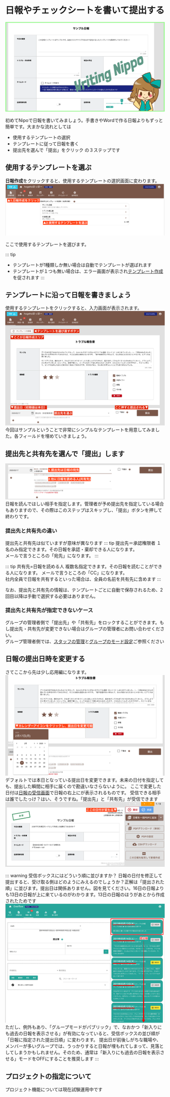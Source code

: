 # 日報やチェックシートを書いて提出する<Badge text="一般向け" type="info" />
![日報を書く](./report/w1.png)

初めてNipoで日報を書いてみましょう。手書きやWordで作る日報よりもずっと簡単です。大まかな流れとしては
- 使用するテンプレートの選択
- テンプレートに従って日報を書く
- 提出先を選んで「提出」をクリック
の３ステップです


## 使用するテンプレートを選ぶ

**日報作成**をクリックすると、使用するテンプレートの選択画面に変わります。
![使用するテンプレートを選択する画面](./report/w2.png)

ここで使用するテンプレートを選びます。

::: tip
- テンプレートが1種類しか無い場合は自動でテンプレートが選ばれます
- テンプレートが１つも無い場合は、エラー画面が表示され[テンプレート作成](/manual/template/_make)を促されます
:::

## テンプレートに沿って日報を書きましょう
使用するテンプレートをクリックすると、入力画面が表示されます。
![日報の作成画面](./report/w3.png)
今回はサンプルということで非常にシンプルなテンプレートを用意してみました。各フィールドを埋めていきましょう。

## 提出先と共有先を選んで「提出」します
![提出先の選択](./report/w4.png)
日報を読んでほしい相手を指定します。管理者が予め提出先を指定している場合もありますので、その際はこのステップはスキップし、「提出」ボタンを押して終わりです。


### 提出先と共有先の違い<Badge text="ワンポイント" />
提出先と共有先は似ていますが意味が異なります
::: tip 提出先＝承認権限者
１名のみ指定できます。その日報を承認・棄却できる人になります。  
メールで言うところの「宛先」になります。
:::

::: tip 共有先=日報を読める人
複数名指定できます。その日報を読むことができる人になります。
メールで言うところの「CC」になります。  
社内全員で日報を共有するといった場合は、全員の名前を共有先に含めます
:::

なお、提出先と共有先の情報は、テンプレートごとに自動で保存されるため、2回目以降は手動で選択する必要はありません。


### 提出先と共有先が指定できないケース
グループの管理者側で「提出先」や「共有先」をロックすることができます。もし提出先・共有先が変更できない場合はグループの管理者にお問い合わせください。  
グループ管理者側では、[スタッフの管理](/manual/group/editstaff)と[グループのモード設定](/manual/group/group)ご参照ください

## 日報の提出日時を変更する<Badge text="応用編" />
さてここから先は少し応用編になります。
![提出日時を変更する](./report/w5.png)
デフォルトでは本日となっている提出日を変更できます。未来の日付を指定しても、提出した瞬間に相手に届くので勘違いなさらないように。
ここで変更した日付は[日報の受信画面](/manual/res/res)で日報の右上にが表示されるものです。
受信できる相手は誰でしたっけ？はい、そうですね。「提出先」と「共有先」が受信できます
![提出日時を変更する](./report/w6.png)

::: warning 受信ボックスにはどういう順に並びますか？
日報の日付を修正して提出すると、受け取る側はどのようにみえるのでしょうか？正解は「提出された順」に並びます。提出日は関係ありません。図を見てください。16日の日報よりも13日の日報が上に来ているのがわかります。13日の日報のほうがあとから作成されたためです
![日報の並び順](./report/w7.png)
ただし、例外もあり、「グループモードがパブリック」で、なおかつ「新入りにも過去の日報を表示させる」が有効になっていると、受信ボックスの並び順が「日報に指定された提出日順」に変わります。
提出日が前後しがちな職場や、メンバーが多いグループでは、うっかりすると日報が埋もれてしまって、見落としてしまうかもしれません。そのため、通常は「新入りにも過去の日報を表示させる」モードをOFFにすることを推奨します
:::



## プロジェクトの指定について<Badge text="準備中" />
プロジェクト機能については現在試験運用中です